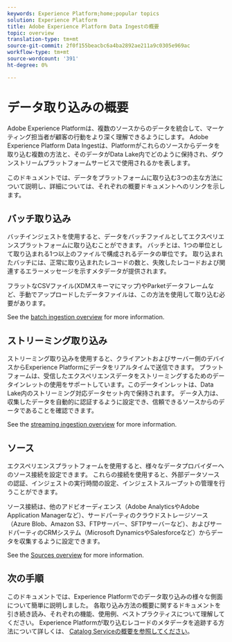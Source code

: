 ```yaml
---
keywords: Experience Platform;home;popular topics
solution: Experience Platform
title: Adobe Experience Platform Data Ingestの概要
topic: overview
translation-type: tm+mt
source-git-commit: 2f0f155beacbc6a4ba2892ae211a9c0305e969ac
workflow-type: tm+mt
source-wordcount: '391'
ht-degree: 0%

---
```



# データ取り込みの概要

Adobe Experience Platformは、複数のソースからのデータを統合して、マーケティング担当者が顧客の行動をより深く理解できるようにします。 Adobe Experience Platform Data Ingestは、Platformがこれらのソースからデータを取り込む複数の方法と、そのデータがData Lake内でどのように保持され、ダウンストリームプラットフォームサービスで使用されるかを表します。

このドキュメントでは、データをプラットフォームに取り込む3つの主な方法について説明し、詳細については、それぞれの概要ドキュメントへのリンクを示します。

## バッチ取り込み

バッチインジェストを使用すると、データをバッチファイルとしてエクスペリエンスプラットフォームに取り込むことができます。 バッチとは、1つの単位として取り込まれる1つ以上のファイルで構成されるデータの単位です。 取り込まれたバッチには、正常に取り込まれたレコードの数と、失敗したレコードおよび関連するエラーメッセージを示すメタデータが提供されます。

フラットなCSVファイル(XDMスキーマにマップ)やParketデータフレームなど、手動でアップロードしたデータファイルは、この方法を使用して取り込む必要があります。

See the [batch ingestion overview](./batch-ingestion/overview.md) for more information.

## ストリーミング取り込み

ストリーミング取り込みを使用すると、クライアントおよびサーバー側のデバイスからExperience Platformにデータをリアルタイムで送信できます。 プラットフォームは、受信したエクスペリエンスデータをストリーミングするためのデータインレットの使用をサポートしています。このデータインレットは、Data Lake内のストリーミング対応データセット内で保持されます。 データ入力は、収集したデータを自動的に認証するように設定でき、信頼できるソースからのデータであることを確認できます。

See the [streaming ingestion overview](./streaming-ingestion/overview.md) for more information.

## ソース

エクスペリエンスプラットフォームを使用すると、様々なデータプロバイダーへのソース接続を設定できます。 これらの接続を使用すると、外部データソースの認証、インジェストの実行時間の設定、インジェストスループットの管理を行うことができます。

ソース接続は、他のアドビオーディエンス（Adobe AnalyticsやAdobe Application Managerなど）、サードパーティのクラウドストレージソース（Azure Blob、Amazon S3、FTPサーバー、SFTPサーバーなど）、およびサードパーティのCRMシステム（Microsoft DynamicsやSalesforceなど）からデータを収集するように設定できます。

See the [Sources overview](../sources/home.md) for more information.

## 次の手順

このドキュメントでは、Experience Platformでのデータ取り込みの様々な側面について簡単に説明しました。 各取り込み方法の概要に関するドキュメントを引き続き読み、それぞれの機能、使用例、ベストプラクティスについて理解してください。 Experience Platformが取り込むレコードのメタデータを追跡する方法について詳しくは、 [Catalog Serviceの概要を参照してください](../catalog/home.md)。